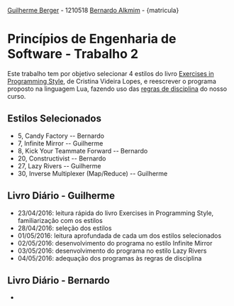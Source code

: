 [Guilherme Berger](https://github.com/gberger) - 1210518
[Bernardo Alkmim](https://github.com/Bpalkmim) - {matricula}

# Princípios de Engenharia de Software - Trabalho 2

Este trabalho tem por objetivo selecionar 4 estilos do livro
[Exercises in Programming Style](https://github.com/crista/exercises-in-programming-style),
de Cristina Videira Lopes, e reescrever o programa proposto na linguagem Lua, fazendo uso 
das [regras de disciplina](https://pes2006.wordpress.com/2006/03/15/disciplina/)
do nosso curso.

## Estilos Selecionados

* 5, Candy Factory -- Bernardo
* 7, Infinite Mirror -- Guilherme
* 8, Kick Your Teammate Forward -- Bernardo
* 20, Constructivist -- Bernardo
* 27, Lazy Rivers -- Guilherme
* 30, Inverse Multiplexer (Map/Reduce) -- Guilherme


## Livro Diário - Guilherme

* 23/04/2016: leitura rápida do livro Exercises in Programming Style, familiarização com os estilos
* 28/04/2016: seleção dos estilos
* 01/05/2016: leitura aprofundada de cada um dos estilos selecionados
* 02/05/2016: desenvolvimento do programa no estilo Infinite Mirror
* 03/05/2016: desenvolvimento do programa no estilo Lazy Rivers
* 04/05/2016: adequação dos programas às regras de disciplina
   
## Livro Diário - Bernardo

* 